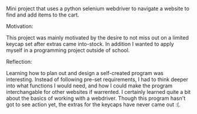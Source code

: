 
Mini project that uses a python selenium webdriver to navigate a website to find and add items to the cart.

Motivation:

This project was mainly motivated by the desire to not miss out on a limited keycap set after extras came into-stock. In addition I wanted to apply myself in a programming project outside of school.

Reflection:

Learning how to plan out and design a self-created program was interesting. Instead of following pre-set requirements, I had to think deeper into what functions I would need, and how I could make the program interchangable for other websites if warrented. I certainly learned quite a bit about the basics of working with a webdriver. Though this program hasn't got to see action yet, the extras for the keycaps have never came out :(.


